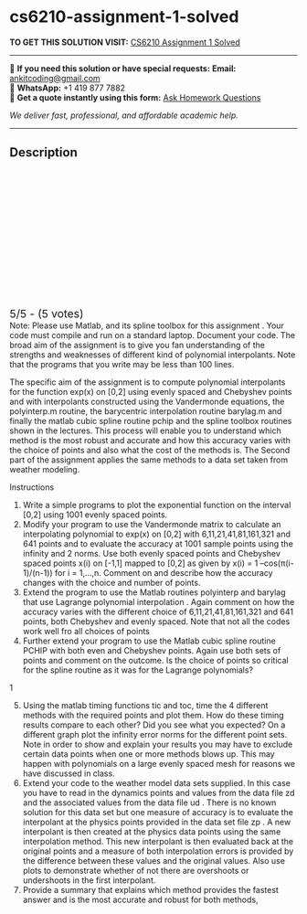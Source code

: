 # cs6210-assignment-1-solved
**TO GET THIS SOLUTION VISIT:** [CS6210 Assignment 1 Solved](https://www.ankitcodinghub.com/product/cs6210-assignment-1-solved/)


---

📩 **If you need this solution or have special requests:** **Email:** ankitcoding@gmail.com  
📱 **WhatsApp:** +1 419 877 7882  
📄 **Get a quote instantly using this form:** [Ask Homework Questions](https://www.ankitcodinghub.com/services/ask-homework-questions/)

*We deliver fast, professional, and affordable academic help.*

---

<h2>Description</h2>



<div class="kk-star-ratings kksr-auto kksr-align-center kksr-valign-top" data-payload="{&quot;align&quot;:&quot;center&quot;,&quot;id&quot;:&quot;93097&quot;,&quot;slug&quot;:&quot;default&quot;,&quot;valign&quot;:&quot;top&quot;,&quot;ignore&quot;:&quot;&quot;,&quot;reference&quot;:&quot;auto&quot;,&quot;class&quot;:&quot;&quot;,&quot;count&quot;:&quot;5&quot;,&quot;legendonly&quot;:&quot;&quot;,&quot;readonly&quot;:&quot;&quot;,&quot;score&quot;:&quot;5&quot;,&quot;starsonly&quot;:&quot;&quot;,&quot;best&quot;:&quot;5&quot;,&quot;gap&quot;:&quot;4&quot;,&quot;greet&quot;:&quot;Rate this product&quot;,&quot;legend&quot;:&quot;5\/5 - (5 votes)&quot;,&quot;size&quot;:&quot;24&quot;,&quot;title&quot;:&quot;CS6210 Assignment 1 Solved&quot;,&quot;width&quot;:&quot;138&quot;,&quot;_legend&quot;:&quot;{score}\/{best} - ({count} {votes})&quot;,&quot;font_factor&quot;:&quot;1.25&quot;}">

<div class="kksr-stars">

<div class="kksr-stars-inactive">
            <div class="kksr-star" data-star="1" style="padding-right: 4px">


<div class="kksr-icon" style="width: 24px; height: 24px;"></div>
        </div>
            <div class="kksr-star" data-star="2" style="padding-right: 4px">


<div class="kksr-icon" style="width: 24px; height: 24px;"></div>
        </div>
            <div class="kksr-star" data-star="3" style="padding-right: 4px">


<div class="kksr-icon" style="width: 24px; height: 24px;"></div>
        </div>
            <div class="kksr-star" data-star="4" style="padding-right: 4px">


<div class="kksr-icon" style="width: 24px; height: 24px;"></div>
        </div>
            <div class="kksr-star" data-star="5" style="padding-right: 4px">


<div class="kksr-icon" style="width: 24px; height: 24px;"></div>
        </div>
    </div>

<div class="kksr-stars-active" style="width: 138px;">
            <div class="kksr-star" style="padding-right: 4px">


<div class="kksr-icon" style="width: 24px; height: 24px;"></div>
        </div>
            <div class="kksr-star" style="padding-right: 4px">


<div class="kksr-icon" style="width: 24px; height: 24px;"></div>
        </div>
            <div class="kksr-star" style="padding-right: 4px">


<div class="kksr-icon" style="width: 24px; height: 24px;"></div>
        </div>
            <div class="kksr-star" style="padding-right: 4px">


<div class="kksr-icon" style="width: 24px; height: 24px;"></div>
        </div>
            <div class="kksr-star" style="padding-right: 4px">


<div class="kksr-icon" style="width: 24px; height: 24px;"></div>
        </div>
    </div>
</div>


<div class="kksr-legend" style="font-size: 19.2px;">
            5/5 - (5 votes)    </div>
    </div>
<div class="page" title="Page 1">
<div class="layoutArea">
<div class="column">
Note: Please use Matlab, and its spline toolbox for this assignment . Your code must compile and run on a standard laptop. Document your code. The broad aim of the assignment is to give you fan understanding of the strengths and weaknesses of different kind of polynomial interpolants. Note that the programs that you write may be less than 100 lines.

The specific aim of the assignment is to compute polynomial interpolants for the function exp(x) on [0,2] using evenly spaced and Chebyshev points and with interpolants constructed using the Vandermonde equations, the polyinterp.m routine, the barycentric interpolation routine barylag.m and finally the matlab cubic spline routine pchip and the spline toolbox routines shown in the lectures. This process will enable you to understand which method is the most robust and accurate and how this accuracy varies with the choice of points and also what the cost of the methods is. The Second part of the assignment applies the same methods to a data set taken from weather modeling.

Instructions

<ol>
<li>Write a simple programs to plot the exponential function on the interval [0,2] using 1001 evenly spaced points.</li>
<li>Modify your program to use the Vandermonde matrix to calculate an interpolating polynomial to exp(x) on [0,2] with 6,11,21,41,81,161,321 and 641 points and to evaluate the accuracy at 1001 sample points using the infinity and 2 norms. Use both evenly spaced points and Chebyshev spaced points x(i) on [-1,1] mapped to [0,2] as given by x(i) = 1 –cos(π(i-1)/(n-1)) for i = 1,…,n. Comment on and describe how the accuracy changes with the choice and number of points.</li>
<li>Extend the program to use the Matlab routines polyinterp and barylag that use Lagrange polynomial interpolation . Again comment on how the accuracy varies with the different choice of 6,11,21,41,81,161,321 and 641 points, both Chebyshev and evenly spaced. Note that not all the codes work well fro all choices of points</li>
<li>Further extend your program to use the Matlab cubic spline routine PCHIP with both even and Chebyshev points. Again use both sets of points and comment on the outcome. Is the choice of points so critical for the spline routine as it was for the Lagrange polynomials?</li>
</ol>
</div>
</div>
<div class="layoutArea">
<div class="column">
1

</div>
</div>
</div>
<div class="page" title="Page 2">
<div class="layoutArea">
<div class="column">
<ol start="5">
<li>Using the matlab timing functions tic and toc, time the 4 different methods with the required points and plot them. How do these timing results compare to each other? Did you see what you expected? On a different graph plot the infinity error norms for the different point sets. Note in order to show and explain your results you may have to exclude certain data points when one or more methods blows up. This may happen with polynomials on a large evenly spaced mesh for reasons we have discussed in class.</li>
<li>Extend your code to the weather model data sets supplied. In this case you have to read in the dynamics points and values from the data file zd and the associated values from the data file ud . There is no known solution for this data set but one measure of accuracy is to evaluate the interpolant at the physics points provided in the data set file zp . A new interpolant is then created at the physics data points using the same interpolation method. This new interpolant is then evaluated back at the original points and a measure of both interpolation errors is provided by the difference between these values and the original values. Also use plots to demonstrate whether of not there are overshoots or undershoots in the first interpolant.</li>
<li>Provide a summary that explains which method provides the fastest answer and is the most accurate and robust for both methods,</li>
</ol>
</div>
</div>
</div>
